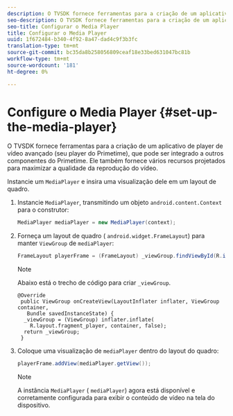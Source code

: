 ```yaml
---
description: O TVSDK fornece ferramentas para a criação de um aplicativo de player de vídeo avançado (seu player do Primetime), que pode ser integrado a outros componentes do Primetime. Ele também fornece vários recursos projetados para maximizar a qualidade da reprodução do vídeo.
seo-description: O TVSDK fornece ferramentas para a criação de um aplicativo de player de vídeo avançado (seu player do Primetime), que pode ser integrado a outros componentes do Primetime. Ele também fornece vários recursos projetados para maximizar a qualidade da reprodução do vídeo.
seo-title: Configurar o Media Player
title: Configurar o Media Player
uuid: 1f672484-b340-4f92-8a47-dad4c9f3b3fc
translation-type: tm+mt
source-git-commit: bc35da8b258056809ceaf18e33bed631047bc81b
workflow-type: tm+mt
source-wordcount: '181'
ht-degree: 0%

---
```



# Configure o Media Player {#set-up-the-media-player}

O TVSDK fornece ferramentas para a criação de um aplicativo de player de vídeo avançado (seu player do Primetime), que pode ser integrado a outros componentes do Primetime. Ele também fornece vários recursos projetados para maximizar a qualidade da reprodução do vídeo.

<!--<a id="section_1FE83A68DE624F20B52C0959851F5699"></a>-->

Instancie um `MediaPlayer` e insira uma visualização dele em um layout de quadro.

1. Instancie `MediaPlayer`, transmitindo um objeto `android.content.Context` para o construtor:

   ```java
   MediaPlayer mediaPlayer = new MediaPlayer(context);
   ```

1. Forneça um layout de quadro ( `android.widget.FrameLayout`) para manter `ViewGroup` de `mediaPlayer`:

   ```java
   FrameLayout playerFrame = (FrameLayout) _viewGroup.findViewById(R.id.playerFrame);
   ```

   >[!NOTE]
   >
   >Abaixo está o trecho de código para criar `_viewGroup`.

   ```
   @Override 
    public ViewGroup onCreateView(LayoutInflater inflater, ViewGroup container, 
      Bundle savedInstanceState) { 
     _viewGroup = (ViewGroup) inflater.inflate( 
       R.layout.fragment_player, container, false); 
     return _viewGroup; 
    }
   ```

1. Coloque uma visualização de `mediaPlayer` dentro do layout do quadro:

   ```java
   playerFrame.addView(mediaPlayer.getView());
   ```

   >[!NOTE]
   >
   >A instância `MediaPlayer` ( `mediaPlayer`) agora está disponível e corretamente configurada para exibir o conteúdo de vídeo na tela do dispositivo.